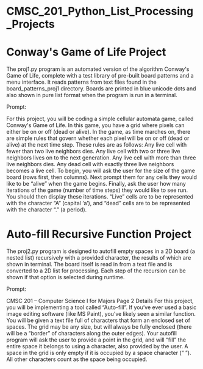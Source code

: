 # CMSC_201_Python_List_Processing_Projects

# Conway's Game of Life Project
The proj1.py program is an automated version of the algorithm Conway's Game of Life, complete with a test library of pre-built board patterns and a menu interface. It reads patterns from text files found in the board_patterns_proj1 directory. Boards are printed in blue unicode dots and also shown in pure list format when the program is run in a terminal.

Prompt:

For this project, you will be coding a simple cellular automata game, called
Conway's Game of Life. In this game, you have a grid where pixels can
either be on or off (dead or alive). In the game, as time marches on, there
are simple rules that govern whether each pixel will be on or off (dead or
alive) at the next time step. These rules are as follows:
Any live cell with fewer than two live neighbors dies.
Any live cell with two or three live neighbors lives on to the next generation.
Any live cell with more than three live neighbors dies.
Any dead cell with exactly three live neighbors becomes a live cell.
To begin, you will ask the user for the size of the game board (rows first, then
columns). Next prompt them for any cells they would like to be “alive” when the
game begins. Finally, ask the user how many iterations of the game (number of
time steps) they would like to see run. You should then display these iterations.
“Live” cells are to be represented with the character “A” (capital ‘a’), and “dead”
cells are to be represented with the character “.” (a period).

# Auto-fill Recursive Function Project
The proj2.py program is designed to autofill empty spaces in a 2D board (a nested list) recursively with a provided character, the results of which are shown in terminal. The board itself is read in from a text file and is converted to a 2D list for processing. Each step of the recursion can be shown if that option is selected during runtime.

Prompt:

CMSC 201 – Computer Science I for Majors Page 2
Details
For this project, you will be implementing a tool called “Auto-fill”. If you’ve
ever used a basic image editing software (like MS Paint), you’ve likely seen a
similar function.
You will be given a text file full of characters that form an enclosed set of
spaces.
The grid may be any size, but will always be fully enclosed (there will be a
“border” of characters along the outer edges).
Your autofill program will ask the user to provide a point in the grid, and will
“fill” the entire space it belongs to using a character, also provided by the
user.
A space in the grid is only empty if it is occupied by a space character
(“ ”). All other characters count as the space being occupied.

